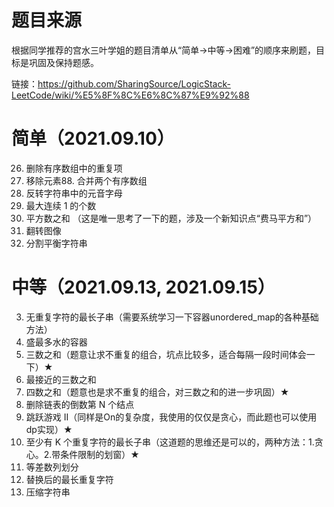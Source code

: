 # 题目来源
根据同学推荐的宫水三叶学姐的题目清单从“简单->中等->困难”的顺序来刷题，目标是巩固及保持题感。

链接：https://github.com/SharingSource/LogicStack-LeetCode/wiki/%E5%8F%8C%E6%8C%87%E9%92%88

# 简单（2021.09.10）
26. 删除有序数组中的重复项
27. 移除元素88. 合并两个有序数组
345. 反转字符串中的元音字母
485. 最大连续 1 的个数
633. 平方数之和 （这是唯一思考了一下的题，涉及一个新知识点“费马平方和”）
832. 翻转图像
1221. 分割平衡字符串

# 中等（2021.09.13, 2021.09.15）
3. 无重复字符的最长子串（需要系统学习一下容器unordered_map的各种基础方法）
11. 盛最多水的容器
15. 三数之和（题意让求不重复的组合，坑点比较多，适合每隔一段时间体会一下）★
16. 最接近的三数之和
18. 四数之和（题意也是求不重复的组合，对三数之和的进一步巩固）★
19. 删除链表的倒数第 N 个结点
45. 跳跃游戏 II（同样是On的复杂度，我使用的仅仅是贪心，而此题也可以使用dp实现）★
395. 至少有 K 个重复字符的最长子串（这道题的思维还是可以的，两种方法：1.贪心。2.带条件限制的划窗）★
413. 等差数列划分
424. 替换后的最长重复字符
443. 压缩字符串